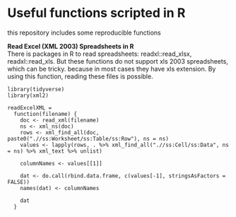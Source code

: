 # Useful functions scripted in R

this repository includes some reproducible functions

**Read Excel (XML 2003) Spreadsheets in R**  
There is packages in R to read spreadsheets: readxl::read_xlsx, readxl::read_xls. But these functions do not support xls 2003 spreadsheets, which can be tricky. because in most cases they have xls extension.
By using this function, reading these files is possible.  

```{r}
library(tidyverse)
library(xml2)

readExcelXML =
  function(filename) {
    doc <- read_xml(filename)
    ns <- xml_ns(doc)
    rows <- xml_find_all(doc, paste0(".//ss:Worksheet/ss:Table/ss:Row"), ns = ns)
    values <- lapply(rows, . %>% xml_find_all(".//ss:Cell/ss:Data", ns = ns) %>% xml_text %>% unlist)
    
    columnNames <- values[[1]]
    
    dat <- do.call(rbind.data.frame, c(values[-1], stringsAsFactors = FALSE))
    names(dat) <- columnNames
    
    dat
  }
  ```
